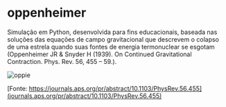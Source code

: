 # oppenheimer
Simulação em Python, desenvolvida para fins educacionais, baseada nas soluções das equações de campo gravitacional que descrevem o colapso de uma estrela quando suas fontes de energia termonuclear se esgotam (Oppenheimer JR & Snyder H (1939). On Continued Gravitational Contraction. Phys. Rev. 56, 455 – 59.).


![oppie](https://github.com/user-attachments/assets/176b9a50-b05a-4867-b749-ec77fce40b37)


[Fonte: https://journals.aps.org/pr/abstract/10.1103/PhysRev.56.455](journals.aps.org/pr/abstract/10.1103/PhysRev.56.455)
